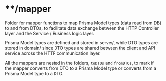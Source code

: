 # **/mapper
Folder for mapper functions to map Prisma Model types (data read from DB) to and from DTOs, to facilitate data exchange between the HTTP Controller layer and the Service / Business logic layer.

Prisma Model types are defined and stored in server/, while DTO types are stored in domain/ since DTO types are shared between the client and API service across the HTTP communication layer.

All the mappers are nested in the folders, `toDTOs` and `fromDTOs`, to mark if the mapper converts from DTO to a Prisma Model type or converts from a Prisma Model type to a DTO.